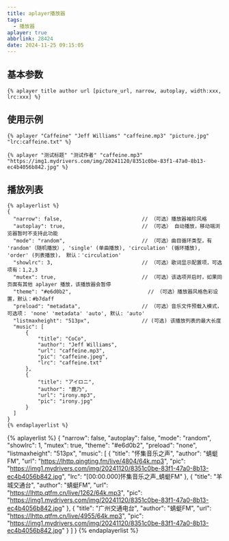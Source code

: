 ```yaml
---
title: aplayer播放器
tags:
  - 播放器
aplayer: true
abbrlink: 28424
date: 2024-11-25 09:15:05
---
```


## 基本参数
```
{% aplayer title author url [picture_url, narrow, autoplay, width:xxx, lrc:xxx] %} 
```

## 使用示例

```
{% aplayer "Caffeine" "Jeff Williams" "caffeine.mp3" "picture.jpg" "lrc:caffeine.txt" %}
```

```
{% aplayer "测试标题" "测试作者" "caffeine.mp3" "https://img1.mydrivers.com/img/20241120/8351c0be-83f1-47a0-8b13-ec4b4056b842.jpg" %}
```

## 播放列表
```
{% aplayerlist %}
{
  "narrow": false,                          // （可选）播放器袖珍风格
  "autoplay": true,                         // （可选） 自动播放，移动端浏览器暂时不支持此功能
  "mode": "random",                         // （可选）曲目循环类型，有 'random'（随机播放）, 'single' (单曲播放), 'circulation' (循环播放), 'order' (列表播放)， 默认：'circulation' 
  "showlrc": 3,                             // （可选）歌词显示配置项，可选项有：1,2,3
  "mutex": true,                            // （可选）该选项开启时，如果同页面有其他 aplayer 播放，该播放器会暂停
  "theme": "#e6d0b2",	                      // （可选）播放器风格色彩设置，默认：#b7daff
  "preload": "metadata",                    // （可选）音乐文件预载入模式，可选项： 'none' 'metadata' 'auto', 默认: 'auto'
  "listmaxheight": "513px",                 // (可选) 该播放列表的最大长度
  "music": [
      {
          "title": "CoCo",
          "author": "Jeff Williams",
          "url": "caffeine.mp3",
          "pic": "caffeine.jpeg",
          "lrc": "caffeine.txt"
      },
      {
          "title": "アイロニ",
          "author": "鹿乃",
          "url": "irony.mp3",
          "pic": "irony.jpg"
      }
  ]
}
{% endaplayerlist %}
```

{% aplayerlist %}
{
  "narrow": false,
  "autoplay": false,
  "mode": "random",
  "showlrc": 1, 
  "mutex": true,
  "theme": "#e6d0b2",
  "preload": "none",
  "listmaxheight": "513px",
  "music": [
      {
          "title": "怀集音乐之声",
          "author": "蜻蜓FM",
          "url": "https://lhttp.qingting.fm/live/4804/64k.mp3",
          "pic": "https://img1.mydrivers.com/img/20241120/8351c0be-83f1-47a0-8b13-ec4b4056b842.jpg",
          "lrc": "[00:00.000]怀集音乐之声_蜻蜓FM"
      },
      {
          "title": "羊城交通台",
          "author": "蜻蜓FM",
          "url": "https://lhttp.qtfm.cn/live/1262/64k.mp3",
          "pic": "https://img1.mydrivers.com/img/20241120/8351c0be-83f1-47a0-8b13-ec4b4056b842.jpg"
      },
      {
          "title": "广州交通电台",
          "author": "蜻蜓FM",
          "url": "https://lhttp.qtfm.cn/live/4955/64k.mp3",
          "pic": "https://img1.mydrivers.com/img/20241120/8351c0be-83f1-47a0-8b13-ec4b4056b842.jpg"
      }
  ]
}
{% endaplayerlist %}
